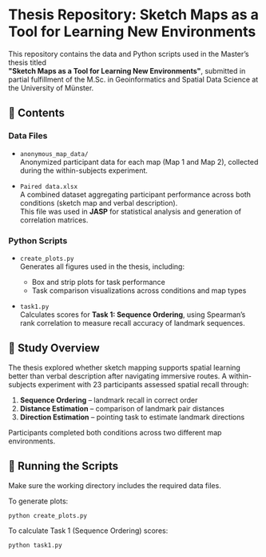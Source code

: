 # Thesis Repository: Sketch Maps as a Tool for Learning New Environments

This repository contains the data and Python scripts used in the Master’s thesis titled  
**"Sketch Maps as a Tool for Learning New Environments"**, submitted in partial fulfillment of the M.Sc. in Geoinformatics and Spatial Data Science at the University of Münster.

## 📁 Contents

### Data Files

- `anonymous_map_data/`  
  Anonymized participant data for each map (Map 1 and Map 2), collected during the within-subjects experiment.
  
- `Paired data.xlsx`  
  A combined dataset aggregating participant performance across both conditions (sketch map and verbal description).  
  This file was used in **JASP** for statistical analysis and generation of correlation matrices.

### Python Scripts

- `create_plots.py`  
  Generates all figures used in the thesis, including:
  - Box and strip plots for task performance
  - Task comparison visualizations across conditions and map types

- `task1.py`  
  Calculates scores for **Task 1: Sequence Ordering**, using Spearman’s rank correlation to measure recall accuracy of landmark sequences.

## 🧪 Study Overview

The thesis explored whether sketch mapping supports spatial learning better than verbal description after navigating immersive routes. A within-subjects experiment with 23 participants assessed spatial recall through:

1. **Sequence Ordering** – landmark recall in correct order  
2. **Distance Estimation** – comparison of landmark pair distances  
3. **Direction Estimation** – pointing task to estimate landmark directions

Participants completed both conditions across two different map environments.

## 🚀 Running the Scripts

Make sure the working directory includes the required data files.

To generate plots:
```bash
python create_plots.py
```

To calculate Task 1 (Sequence Ordering) scores:
```bash
python task1.py
```